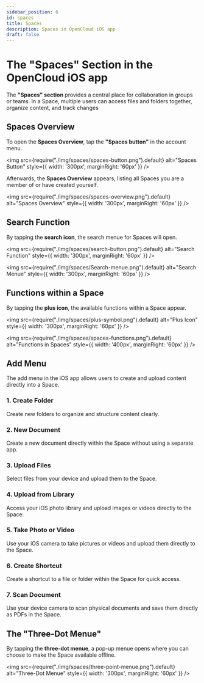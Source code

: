 ```yaml
---
sidebar_position: 6
id: spaces
title: Spaces
description: Spaces in OpenCloud iOS app
draft: false
---
```


# The "Spaces" Section in the OpenCloud iOS app

The **"Spaces" section** provides a central place for collaboration in groups or teams. In a Space, multiple users can access files and folders together, organize content, and track changes

## Spaces Overview

To open the **Spaces Overview**, tap the **"Spaces button"** in the account menu.

<img src={require("./img/spaces/spaces-button.png").default} alt="Spaces Button" style={{ width: '300px', marginRight: '60px' }} />

Afterwards, the **Spaces Overview** appears, listing all Spaces you are a member of or have created yourself.

<img src={require("./img/spaces/spaces-overview.png").default} alt="Spaces Overview" style={{ width: '300px', marginRight: '60px' }} />

## Search Function

By tapping the **search icon**, the search menue for Spaces will open.

<img src={require("./img/spaces/search-button.png").default} alt="Search Function" style={{ width: '300px', marginRight: '60px' }} />

<img src={require("./img/spaces/Search-menue.png").default} alt="Search Menue" style={{ width: '300px', marginRight: '60px' }} />

## Functions within a Space

By tapping the **plus icon**, the available functions within a Space appear.

<img src={require("./img/spaces/plus-symbol.png").default} alt="Plus Icon" style={{ width: '300px', marginRight: '60px' }} />

<img src={require("./img/spaces/spaces-functions.png").default} alt="Functions in Spaces" style={{ width: '400px', marginRight: '60px' }} />

## Add Menu

The add menu in the iOS app allows users to create and upload content directly into a Space.

### 1. Create Folder

Create new folders to organize and structure content clearly.

### 2. New Document

Create a new document directly within the Space without using a separate app.

### 3. Upload Files

Select files from your device and upload them to the Space.

### 4. Upload from Library

Access your iOS photo library and upload images or videos directly to the Space.

### 5. Take Photo or Video

Use your iOS camera to take pictures or videos and upload them directly to the Space.

### 6. Create Shortcut

Create a shortcut to a file or folder within the Space for quick access.

### 7. Scan Document

Use your device camera to scan physical documents and save them directly as PDFs in the Space.

## The "Three-Dot Menue"

By tapping the **three-dot menue**, a pop-up menue opens where you can choose to make the Space available offline.

<img src={require("./img/spaces/three-point-menue.png").default} alt="Three-Dot Menue" style={{ width: '300px', marginRight: '60px' }} />

